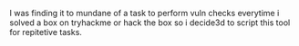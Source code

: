 I was finding it to mundane of a task to perform vuln checks everytime i solved a box on tryhackme or hack the box so i decide3d to script this tool for repitetive tasks.
